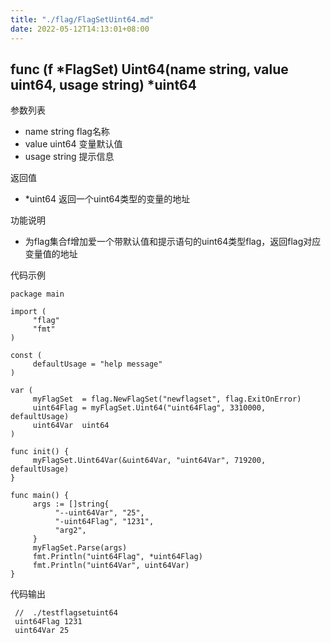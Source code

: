 ```yaml
---
title: "./flag/FlagSetUint64.md"
date: 2022-05-12T14:13:01+08:00
---
```

## func (f *FlagSet) Uint64(name string, value uint64, usage string) *uint64

参数列表
- name string   flag名称
- value uint64 变量默认值
- usage string 提示信息

返回值
- *uint64 返回一个uint64类型的变量的地址

功能说明
- 为flag集合f增加爱一个带默认值和提示语句的uint64类型flag，返回flag对应变量值的地址

代码示例
       
    package main
   
    import (
         "flag"
         "fmt"
    )
   
    const (
         defaultUsage = "help message"
    )
   
    var (
         myFlagSet  = flag.NewFlagSet("newflagset", flag.ExitOnError)
         uint64Flag = myFlagSet.Uint64("uint64Flag", 3310000, defaultUsage)
         uint64Var  uint64
    )
   
    func init() {
         myFlagSet.Uint64Var(&uint64Var, "uint64Var", 719200, defaultUsage)
    }
   
    func main() {
         args := []string{
              "--uint64Var", "25",
              "-uint64Flag", "1231",
              "arg2",
         }
         myFlagSet.Parse(args)
         fmt.Println("uint64Flag", *uint64Flag)
         fmt.Println("uint64Var", uint64Var)
    }


代码输出
           
     //  ./testflagsetuint64
     uint64Flag 1231
     uint64Var 25
